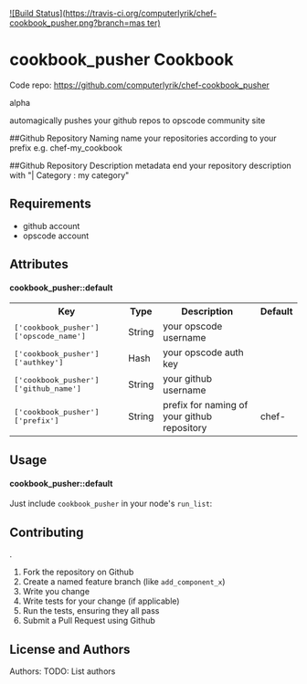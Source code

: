 [![Build Status](https://travis-ci.org/computerlyrik/chef-cookbook_pusher.png?branch=mas
ter)](https://travis-ci.org/computerlyrik/chef-cookbook_pusher)

cookbook_pusher Cookbook
===============

Code repo: https://github.com/computerlyrik/chef-cookbook_pusher 

alpha 

automagically pushes your github repos to opscode community site

##Github Repository Naming
name your repositories according to your prefix 
e.g. chef-my_cookbook

##Github Repository Description metadata
end your repository description with "| Category : my category"

Requirements
------------

* github account
* opscode account


Attributes
----------
#### cookbook_pusher::default
<table>
  <tr>
    <th>Key</th>
    <th>Type</th>
    <th>Description</th>
    <th>Default</th>
  </tr>
  <tr>
    <td><tt>['cookbook_pusher']['opscode_name']</tt></td>
    <td>String</td>
    <td>your opscode username</td>
    <td></td>
  </tr>
  <td><tt>['cookbook_pusher']['authkey']</tt></td>
    <td>Hash</td>
    <td>your opscode auth key</td>
    <td></td>
  </tr>
  <tr>
    <td><tt>['cookbook_pusher']['github_name']</tt></td>
    <td>String</td>
    <td>your github username</td>
    <td></td>
  </tr>
  <tr>
    <td><tt>['cookbook_pusher']['prefix']</tt></td>
    <td>String</td>
    <td>prefix for naming of your github repository</td>
    <td>chef-</td>
  </tr>
  <tr>
</table>

Usage
-----
#### cookbook_pusher::default

Just include `cookbook_pusher` in your node's `run_list`:


Contributing
------------
.
1. Fork the repository on Github
2. Create a named feature branch (like `add_component_x`)
3. Write you change
4. Write tests for your change (if applicable)
5. Run the tests, ensuring they all pass
6. Submit a Pull Request using Github

License and Authors
-------------------
Authors: TODO: List authors
